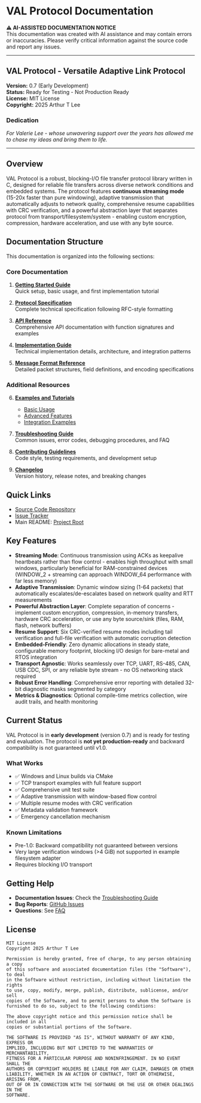 # VAL Protocol Documentation

**⚠️ AI-ASSISTED DOCUMENTATION NOTICE**  
This documentation was created with AI assistance and may contain errors or inaccuracies. Please verify critical information against the source code and report any issues.

---

## VAL Protocol - Versatile Adaptive Link Protocol

**Version:** 0.7 (Early Development)  
**Status:** Ready for Testing - Not Production Ready  
**License:** MIT License  
**Copyright:** 2025 Arthur T Lee

### Dedication

_For Valerie Lee - whose unwavering support over the years has allowed me to chase my ideas and bring them to life._

---

## Overview

VAL Protocol is a robust, blocking-I/O file transfer protocol library written in C, designed for reliable file transfers across diverse network conditions and embedded systems. The protocol features **continuous streaming mode** (15-20x faster than pure windowing), adaptive transmission that automatically adjusts to network quality, comprehensive resume capabilities with CRC verification, and a powerful abstraction layer that separates protocol from transport/filesystem/system - enabling custom encryption, compression, hardware acceleration, and use with any byte source.

## Documentation Structure

This documentation is organized into the following sections:

### Core Documentation

1. **[Getting Started Guide](getting-started.md)**  
   Quick setup, basic usage, and first implementation tutorial

2. **[Protocol Specification](protocol-specification.md)**  
   Complete technical specification following RFC-style formatting

3. **[API Reference](api-reference.md)**  
   Comprehensive API documentation with function signatures and examples

4. **[Implementation Guide](implementation-guide.md)**  
   Technical implementation details, architecture, and integration patterns

5. **[Message Format Reference](message-formats.md)**  
   Detailed packet structures, field definitions, and encoding specifications

### Additional Resources

6. **[Examples and Tutorials](examples/)**  
   - [Basic Usage](examples/basic-usage.md)
   - [Advanced Features](examples/advanced-features.md)
   - [Integration Examples](examples/integration-examples.md)

7. **[Troubleshooting Guide](troubleshooting.md)**  
   Common issues, error codes, debugging procedures, and FAQ

8. **[Contributing Guidelines](../CONTRIBUTING.md)**  
   Code style, testing requirements, and development setup

9. **[Changelog](CHANGELOG.md)**  
   Version history, release notes, and breaking changes

## Quick Links

- [Source Code Repository](https://github.com/Triplany/VAL_protocol)
- [Issue Tracker](https://github.com/Triplany/VAL_protocol/issues)
- Main README: [Project Root](../README.md)

## Key Features

- **Streaming Mode**: Continuous transmission using ACKs as keepalive heartbeats rather than flow control - enables high throughput with small windows, particularly beneficial for RAM-constrained devices (WINDOW_2 + streaming can approach WINDOW_64 performance with far less memory)
- **Adaptive Transmission**: Dynamic window sizing (1-64 packets) that automatically escalates/de-escalates based on network quality and RTT measurements
- **Powerful Abstraction Layer**: Complete separation of concerns - implement custom encryption, compression, in-memory transfers, hardware CRC acceleration, or use any byte source/sink (files, RAM, flash, network buffers)
- **Resume Support**: Six CRC-verified resume modes including tail verification and full-file verification with automatic corruption detection
- **Embedded-Friendly**: Zero dynamic allocations in steady state, configurable memory footprint, blocking I/O design for bare-metal and RTOS integration
- **Transport Agnostic**: Works seamlessly over TCP, UART, RS-485, CAN, USB CDC, SPI, or any reliable byte stream - no OS networking stack required
- **Robust Error Handling**: Comprehensive error reporting with detailed 32-bit diagnostic masks segmented by category
- **Metrics & Diagnostics**: Optional compile-time metrics collection, wire audit trails, and health monitoring

## Current Status

VAL Protocol is in **early development** (version 0.7) and is ready for testing and evaluation. The protocol is **not yet production-ready** and backward compatibility is not guaranteed until v1.0.

### What Works

- ✅ Windows and Linux builds via CMake
- ✅ TCP transport examples with full feature support
- ✅ Comprehensive unit test suite
- ✅ Adaptive transmission with window-based flow control
- ✅ Multiple resume modes with CRC verification
- ✅ Metadata validation framework
- ✅ Emergency cancellation mechanism

### Known Limitations

- Pre-1.0: Backward compatibility not guaranteed between versions
- Very large verification windows (>4 GiB) not supported in example filesystem adapter
- Requires blocking I/O transport

## Getting Help

- **Documentation Issues**: Check the [Troubleshooting Guide](troubleshooting.md)
- **Bug Reports**: [GitHub Issues](https://github.com/Triplany/VAL_protocol/issues)
- **Questions**: See [FAQ](troubleshooting.md#frequently-asked-questions)

## License

```
MIT License
Copyright 2025 Arthur T Lee

Permission is hereby granted, free of charge, to any person obtaining a copy
of this software and associated documentation files (the "Software"), to deal
in the Software without restriction, including without limitation the rights
to use, copy, modify, merge, publish, distribute, sublicense, and/or sell
copies of the Software, and to permit persons to whom the Software is
furnished to do so, subject to the following conditions:

The above copyright notice and this permission notice shall be included in all
copies or substantial portions of the Software.

THE SOFTWARE IS PROVIDED "AS IS", WITHOUT WARRANTY OF ANY KIND, EXPRESS OR
IMPLIED, INCLUDING BUT NOT LIMITED TO THE WARRANTIES OF MERCHANTABILITY,
FITNESS FOR A PARTICULAR PURPOSE AND NONINFRINGEMENT. IN NO EVENT SHALL THE
AUTHORS OR COPYRIGHT HOLDERS BE LIABLE FOR ANY CLAIM, DAMAGES OR OTHER
LIABILITY, WHETHER IN AN ACTION OF CONTRACT, TORT OR OTHERWISE, ARISING FROM,
OUT OF OR IN CONNECTION WITH THE SOFTWARE OR THE USE OR OTHER DEALINGS IN THE
SOFTWARE.
```

